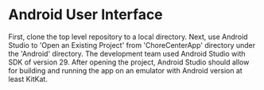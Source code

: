 # Android User Interface

First, clone the top level repository to a local directory. Next, use Android Studio to 'Open an Existing Project' from 'ChoreCenterApp' directory under the 'Android' directory.
The development team used Android Studio with SDK of version 29. After opening the project, Android Studio should allow for building and running the app on an emulator with Android version at least KitKat.
